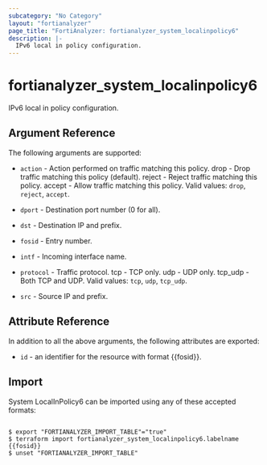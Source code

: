```yaml
---
subcategory: "No Category"
layout: "fortianalyzer"
page_title: "FortiAnalyzer: fortianalyzer_system_localinpolicy6"
description: |-
  IPv6 local in policy configuration.
---
```


# fortianalyzer_system_localinpolicy6
IPv6 local in policy configuration.

## Argument Reference


The following arguments are supported:


* `action` - Action performed on traffic matching this policy. drop - Drop traffic matching this policy (default). reject - Reject traffic matching this policy. accept - Allow traffic matching this policy. Valid values: `drop`, `reject`, `accept`.

* `dport` - Destination port number (0 for all).
* `dst` - Destination IP and prefix.
* `fosid` - Entry number.
* `intf` - Incoming interface name.
* `protocol` - Traffic protocol. tcp - TCP only. udp - UDP only. tcp_udp - Both TCP and UDP. Valid values: `tcp`, `udp`, `tcp_udp`.

* `src` - Source IP and prefix.


## Attribute Reference

In addition to all the above arguments, the following attributes are exported:
* `id` - an identifier for the resource with format {{fosid}}.

## Import

System LocalInPolicy6 can be imported using any of these accepted formats:
```

$ export "FORTIANALYZER_IMPORT_TABLE"="true"
$ terraform import fortianalyzer_system_localinpolicy6.labelname {{fosid}}
$ unset "FORTIANALYZER_IMPORT_TABLE"
```

